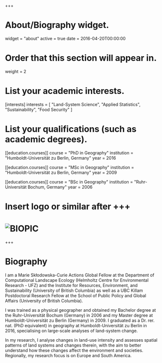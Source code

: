 +++
# About/Biography widget.
widget = "about"
active = true
date = 2016-04-20T00:00:00

# Order that this section will appear in.
weight = 2

# List your academic interests.
[interests]
  interests = [
    "Land-System Science",
    "Applied Statistics",
    "Sustainability",
    "Food Security"
  ]

# List your qualifications (such as academic degrees).
[[education.courses]]
  course = "PhD in Geography"
  institution = "Humboldt-Universität zu Berlin, Germany"
  year = 2016

[[education.courses]]
  course = "MSc in Geography"
  institution = "Humboldt-Universität zu Berlin, Germany"
  year = 2009

[[education.courses]]
  course = "BSc in Geography"
  institution = "Ruhr-Universität Bochum, Germany"
  year = 2006


# Insert logo or similar after +++
# ![BIOPIC](img/BIOPIC_icon.png) 

+++

# Biography

I am a Marie Skłodowska-Curie Actions Global Fellow at the Department of Computational Landscape Ecology (Helmholtz Centre for Environmental Research - UFZ) and the Institute for Resources, Environment, and Sustainability (University of British Columbia) as well as a UBC Killam Postdoctoral Research Fellow at the School of Public Policy and Global Affairs (University of British Columbia).

I was trained as a physical geographer and obtained my Bachelor degree at the Ruhr-Universität Bochum (Germany) in 2006 and my Master degree at Humboldt-Universität zu Berlin (Germany) in 2009. I graduated as a Dr. rer. nat. (PhD equivalent) in geography at Humboldt-Universität zu Berlin in 2016, specialising on large-scale analyses of land-system change. 

In my research, I analyse changes in land-use intensity and assesses spatial patterns of land systems and changes therein, with the aim to better understand how these changes affect the environment and societies. Regionally, my research focus is on Europe and South America.
